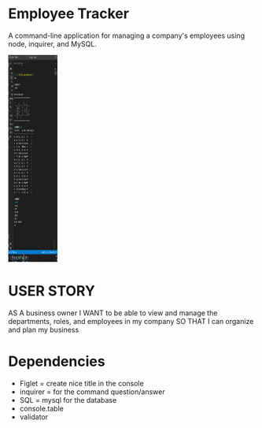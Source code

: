 # Employee Tracker
A command-line application for managing a company's employees using node, inquirer, and MySQL.

<img src='images\screenshot.PNG' alt="Employee Tracker" width="100" height="420">

# USER STORY
AS A business owner
I WANT to be able to view and manage the departments, roles, and employees in my company
SO THAT I can organize and plan my business

# Dependencies
- Figlet = create nice title in the console
- inquirer = for the command question/answer
- SQL = mysql for the database
- console.table
- validator
